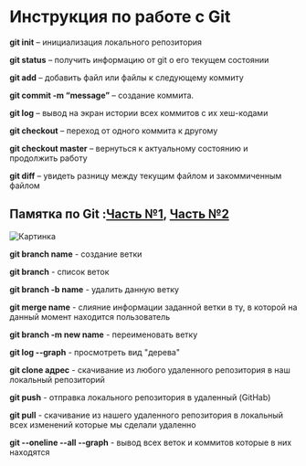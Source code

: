 # Инструкция по работе с **Git**

**git init** – инициализация локального репозитория

**git status** – получить информацию от git о его текущем состоянии

**git add** – добавить файл или файлы к следующему коммиту

**git commit -m “message”** – создание коммита.

**git log** – вывод на экран истории всех коммитов с их хеш-кодами

**git checkout** – переход от одного коммита к другому

**git checkout master** – вернуться к актуальному состоянию и продолжить работу

**git diff** – увидеть разницу между текущим файлом и закоммиченным файлом

## Памятка по **Git** :[Часть №1](https://habr.com/ru/post/541258/), [Часть №2](https://habr.com/ru/post/542616/)

![Картинка](https://guu.ru/wp-content/uploads/digitization-5180477_1920.jpg)

**git branch name** - создание ветки

**git branch** - список веток

**git branch -b name** - удалить данную ветку

**git merge name** - слияние информации заданной ветки в ту, в которой на данный момент находится пользователь 

**git branch -m new name** - переименовать ветку 

**git log --graph** - просмотреть вид "дерева"

**git clone адрес** - скачивание из любого удаленного репозитория в наш локальный репозиторий

**git push** - отправка локального репозитория в удаленный (GitHab) 

**git pull** - скачивание из нашего удаленного репозитория в локальный всех изменений которые мы сделали удаленно 

**git --oneline --all --graph** - вывод всех веток и коммитов которые в них находятся
